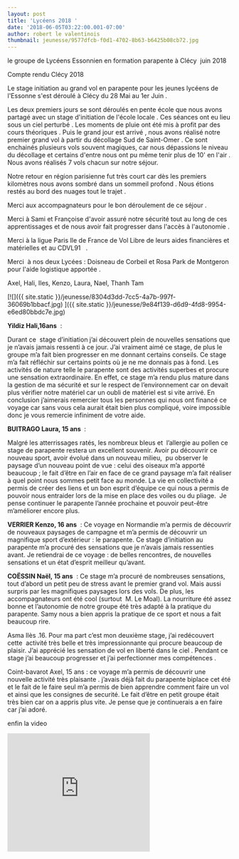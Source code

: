 ```yaml
---
layout: post
title: 'Lycéens 2018 '
date: '2018-06-05T03:22:00.001-07:00'
author: robert le valentinois
thumbnail: jeunesse/9577dfcb-f0d1-4702-8b63-b6425b08cb72.jpg
---
```

le groupe de Lycéens Essonnien en formation parapente à Clécy&nbsp; juin 2018

Compte rendu Clécy 2018

  

Le stage initiation au grand vol en parapente pour les jeunes lycéens de l'Essonne s'est déroulé à Clécy du 28 Mai au 1er Juin .

Les deux premiers jours se sont déroulés en pente école que nous avons partagé avec un stage d'initiation de l'école locale . Ces séances ont eu lieu sous un ciel perturbé . Les moments de pluie ont été mis à profit par des cours théoriques . Puis le grand jour est arrivé , nous avons réalisé notre premier grand vol à partir du décollage Sud de Saint-Omer&nbsp;. Ce sont enchainés plusieurs vols souvent magiques, car nous dépassions le niveau du décollage et certains d'entre nous ont pu même tenir plus de 10' en l'air . Nous avons réalisés 7 vols chacun sur notre séjour.

Notre retour en région parisienne fut très court car dès les premiers kilomètres nous avons sombré dans un sommeil profond . Nous étions restés au bord des nuages tout le trajet .

  

Merci aux accompagnateurs pour le bon déroulement de ce séjour .

Merci à Sami et Françoise d'avoir assuré notre sécurité tout au long de ces apprentissages et de nous avoir fait progresser dans l'accès à l'autonomie .

Merci à la ligue Paris Ile de France de Vol Libre de leurs aides financières et matérielles et au CDVL91&nbsp;&nbsp; .

Merci&nbsp; à nos deux Lycées : Doisneau de Corbeil et Rosa Park de Montgeron pour l'aide logistique apportée .

  

Axel, Hali, Iles, Kenzo, Laura, Nael, Thanh Tam
&nbsp;  
  
  

[![]({{ site.static }}/jeunesse/8304d3dd-7cc5-4a7b-997f-36069b1bbacf.jpg)&nbsp;]({{ site.static }}/jeunesse/9e84f139-d6d9-4fd8-9954-e6ed80bbdc7e.jpg)

**Yildiz Hali,16ans** &nbsp;:

Durant ce&nbsp; stage d’initiation j’ai découvert plein de nouvelles sensations que je n’avais jamais ressenti à ce jour. J’ai vraiment aimé ce stage, de plus le groupe m’a fait bien progresser en me donnant certains conseils. Ce stage m’a fait réfléchir sur certains points où je ne me donnais pas à fond. Les activités de nature telle le parapente sont des activités superbes et procure une sensation extraordinaire. En effet, ce stage m’a rendu plus mature dans la gestion de ma sécurité et sur le respect de l’environnement car on devait plus vérifier notre matériel car un oubli de matériel est si vite arrivé. En conclusion j’aimerais remercier tous les personnes qui nous ont financé ce voyage car sans vous cela aurait était bien plus compliqué, voire impossible donc je vous remercie infiniment de votre aide.

  

**BUITRAGO Laura, 15 ans&nbsp;** :

Malgré les atterrissages ratés, les nombreux bleus et&nbsp; l’allergie au pollen ce stage de parapente restera un excellent souvenir. Avoir pu découvrir ce nouveau sport, avoir évolué dans un nouveau milieu,&nbsp; pu observer le paysage d’un nouveau point de vue&nbsp;: celui des oiseaux m’a apporté beaucoup&nbsp;; le fait d’être en l’air en face de ce grand paysage m’a fait réaliser à quel point nous sommes petit face au monde. La vie en collectivité a permis de créer des liens et un bon esprit d’équipe ce qui nous a permis de pouvoir nous entraider lors de la mise en place des voiles ou du pliage.&nbsp; Je pense continuer le parapente l’année prochaine et pouvoir peut-être m’améliorer encore plus.

  

**VERRIER Kenzo, 16 ans** &nbsp;: Ce voyage en Normandie m’a permis de découvrir de nouveaux paysages de campagne et m’a permis de découvrir un magnifique sport d’extérieur&nbsp;: le parapente. Ce stage d’initiation au parapente m’a procuré des sensations que je n’avais jamais ressenties avant. Je retiendrai de ce voyage&nbsp;: de belles rencontres, de nouvelles sensations et un état d’esprit meilleur qu’avant.

  

**COËSSIN Naël, 15 ans** &nbsp;: Ce stage m’a procuré de nombreuses sensations, tout d’abord un petit peu de stress avant le premier grand vol. Mais aussi surpris par les magnifiques paysages lors des vols. De plus, les accompagnateurs ont été cool (surtout&nbsp; M. Le Moal). La nourriture été assez bonne et l’autonomie de notre groupe été très adapté à la pratique du parapente. Samy nous a bien appris la pratique de ce sport et nous a fait beaucoup rire.

Asma Ilès .16. Pour ma part c’est mon deuxième stage, j’ai redécouvert cette&nbsp; activité très belle et très impressionnante qui procure beaucoup de plaisir. J’ai apprécié les sensation de vol en liberté dans le ciel . Pendant ce stage j’ai beaucoup progresser et j’ai perfectionner mes compétences .

Coint-bavarot Axel, 15 ans&nbsp;: ce voyage m’a permis de découvrir une nouvelle activité très plaisante&nbsp;. j’avais déjà fait du parapente biplace cet été et le fait de le faire seul m’a permis de bien apprendre comment faire un vol et ainsi que les consignes de securité. Le fait d’être en petit groupe était très bien car on a appris plus vite. Je pense que je continuerais a en faire car j’ai adoré.  
  
enfin la video  

  

<iframe allowfullscreen class="YOUTUBE-iframe-video" data-thumbnail-src="https://i.ytimg.com/vi/Nzu-031Mg2g/0.jpg" frameborder="0" height="266" src="https://www.youtube.com/embed/Nzu-031Mg2g?feature=player_embedded" width="320"></iframe>
  

  

&nbsp;  

  
